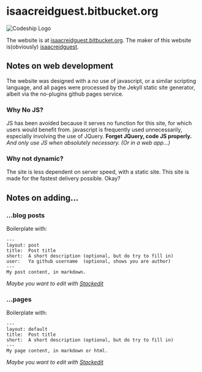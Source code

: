 isaacreidguest.bitbucket.org
===========================

![Codeship Logo](https://www.codeship.io/projects/acc1a0d0-6817-0131-8783-2a60fea31685/status?branch=master)

The website is at [isaacreidguest.bitbucket.org](http://isaacreidguest.bitbucket.org).
The maker of this website is(obviously) [isaacreidguest](http://bitbucket.org/isaacreidguest).

## Notes on web development
The website was designed with a  _no_ use of javascript, or a similar scripting language, and all pages were processed by the Jekyll static site generator, albeit via the no-plugins github pages service.

### Why No JS?
JS has been avoided because it serves no function for this site, for which users would benefit from. javascript is frequently used unnecessarily, especially involving the use of JQuery. **Forget JQuery, code JS properly.** _And only use JS when absolutely necessary. (Or in a web app...)_

### Why not dynamic?
The site is less dependent on server speed, with a static site. This site is made for the fastest delivery possible. Okay?

## Notes on adding...

### ...blog posts
Boilerplate with:

    ---
    layout: post
    title:  Post title
    short:  A short description (optional, but do try to fill in)
    user:   Ya github username  (optional, shows you are author)
    ---
    My post content, in markdown.

_Maybe you want to edit with [Stackedit](https://stackedit.io "Stackedit - online markdown editor")_
### ...pages
Boilerplate with:

    ---
    layout: default
    title:  Post title
    short:  A short description (optional, but do try to fill in)
    ---
    My page content, in markdown or html.

_Maybe you want to edit with [Stackedit](https://stackedit.io "Stackedit - online markdown editor")_